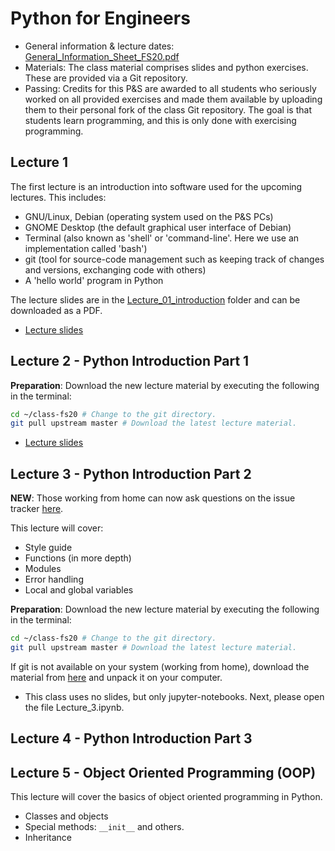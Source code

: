 # Python for Engineers

* General information & lecture dates: [General_Information_Sheet_FS20.pdf](./General_Information_Sheet_FS20.pdf)
* Materials: The class material comprises slides and python exercises. These are provided via a Git repository.
* Passing: Credits for this P&S are awarded to all students who seriously worked on all provided exercises and made them available by uploading them to their personal fork of the class Git repository. The goal is that students learn programming, and this is only done with exercising programming.

## Lecture 1
The first lecture is an introduction into software used for the upcoming lectures. This includes:

* GNU/Linux, Debian (operating system used on the P&S PCs)
* GNOME Desktop (the default graphical user interface of Debian)
* Terminal (also known as 'shell' or 'command-line'. Here we use an implementation called 'bash')
* git (tool for source-code management such as keeping track of changes and versions, exchanging code with others)
* A 'hello world' program in Python

The lecture slides are in the [Lecture_01_introduction](./Lecture_01_introduction) folder and can be downloaded as a PDF.

* [Lecture slides](./Lecture_01_introduction/Python_for_engineers_lecture_01_2020_02_25.pdf)


## Lecture 2 - Python Introduction Part 1

**Preparation**: Download the new lecture material by executing the following in the terminal:

```bash
cd ~/class-fs20 # Change to the git directory.
git pull upstream master # Download the latest lecture material.
```

* [Lecture slides](./Lecture_02_types_conditionals/Python_for_engineers_lecture_02_2020_03_03.pdf)

## Lecture 3 - Python Introduction Part 2

**NEW**: Those working from home can now ask questions on the issue tracker [here](https://git.ee.ethz.ch/python-for-engineers/class-fs20-forum/issues).

This lecture will cover:

* Style guide
* Functions (in more depth) 
* Modules
* Error handling
* Local and global variables


**Preparation**: Download the new lecture material by executing the following in the terminal:

```bash
cd ~/class-fs20 # Change to the git directory.
git pull upstream master # Download the latest lecture material.
```

If git is not available on your system (working from home), download the material from [here](https://git.ee.ethz.ch/python-for-engineers/class-fs20/-/archive/master/class-fs20-master.zip) and unpack it on your computer.

* This class uses no slides, but only jupyter-notebooks. Next, please open the file Lecture_3.ipynb.

## Lecture 4 - Python Introduction Part 3

## Lecture 5 - Object Oriented Programming (OOP)

This lecture will cover the basics of object oriented programming in Python.

* Classes and objects
* Special methods: `__init__` and others.
* Inheritance

